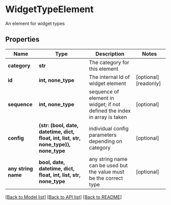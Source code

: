 # WidgetTypeElement

An element for widget types

## Properties
Name | Type | Description | Notes
------------ | ------------- | ------------- | -------------
**category** | **str** | The category for this element | 
**id** | **int, none_type** | The internal Id of widget element | [optional] [readonly] 
**sequence** | **int, none_type** | sequence of element in widget; if not defined the index in array is taken | [optional] 
**config** | **{str: (bool, date, datetime, dict, float, int, list, str, none_type)}, none_type** | individual config parameters depending on category | [optional] 
**any string name** | **bool, date, datetime, dict, float, int, list, str, none_type** | any string name can be used but the value must be the correct type | [optional]

[[Back to Model list]](../README.md#documentation-for-models) [[Back to API list]](../README.md#documentation-for-api-endpoints) [[Back to README]](../README.md)


